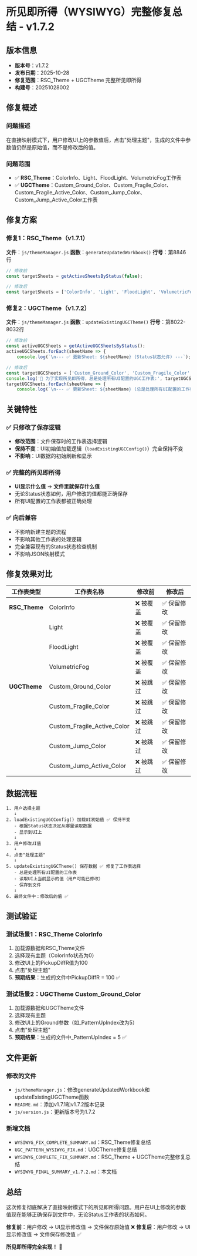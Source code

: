 # 所见即所得（WYSIWYG）完整修复总结 - v1.7.2

## 版本信息
- **版本号**：v1.7.2
- **发布日期**：2025-10-28
- **修复范围**：RSC_Theme + UGCTheme 完整所见即所得
- **构建号**：20251028002

## 修复概述

### 问题描述
在直接映射模式下，用户修改UI上的参数值后，点击"处理主题"，生成的文件中参数值仍然是原始值，而不是修改后的值。

### 问题范围
- ✅ **RSC_Theme**：ColorInfo、Light、FloodLight、VolumetricFog工作表
- ✅ **UGCTheme**：Custom_Ground_Color、Custom_Fragile_Color、Custom_Fragile_Active_Color、Custom_Jump_Color、Custom_Jump_Active_Color工作表

## 修复方案

### 修复1：RSC_Theme（v1.7.1）

**文件**：`js/themeManager.js`
**函数**：`generateUpdatedWorkbook()`
**行号**：第8846行

```javascript
// 修改前
const targetSheets = getActiveSheetsByStatus(false);

// 修改后
const targetSheets = ['ColorInfo', 'Light', 'FloodLight', 'VolumetricFog'];
```

### 修复2：UGCTheme（v1.7.2）

**文件**：`js/themeManager.js`
**函数**：`updateExistingUGCTheme()`
**行号**：第8022-8032行

```javascript
// 修改前
const activeUGCSheets = getActiveUGCSheetsByStatus();
activeUGCSheets.forEach(sheetName => {
    console.log(`\n--- ✅ 更新Sheet: ${sheetName} (Status状态允许) ---`);

// 修改后
const targetUGCSheets = ['Custom_Ground_Color', 'Custom_Fragile_Color', 'Custom_Fragile_Active_Color', 'Custom_Jump_Color', 'Custom_Jump_Active_Color'];
console.log('🎯 为了实现所见即所得，总是处理所有UI配置的UGC工作表:', targetUGCSheets);
targetUGCSheets.forEach(sheetName => {
    console.log(`\n--- ✅ 更新Sheet: ${sheetName} (总是处理所有UI配置的工作表) ---`);
```

## 关键特性

### ✅ 只修改了保存逻辑
- **修改范围**：文件保存时的工作表选择逻辑
- **保持不变**：UI初始值加载逻辑（`loadExistingUGCConfig()`）完全保持不变
- **不影响**：UI数据的初始刷新和显示

### ✅ 完整的所见即所得
- **UI显示什么值** → **文件里就保存什么值**
- 无论Status状态如何，用户修改的值都能正确保存
- 所有UI配置的工作表都被正确处理

### ✅ 向后兼容
- 不影响新建主题的流程
- 不影响其他工作表的处理逻辑
- 完全兼容现有的Status状态检查机制
- 不影响JSON映射模式

## 修复效果对比

| 工作表类型 | 工作表名称 | 修改前 | 修改后 |
|-----------|-----------|--------|--------|
| **RSC_Theme** | ColorInfo | ❌ 被覆盖 | ✅ 保留修改 |
| | Light | ❌ 被覆盖 | ✅ 保留修改 |
| | FloodLight | ❌ 被覆盖 | ✅ 保留修改 |
| | VolumetricFog | ❌ 被覆盖 | ✅ 保留修改 |
| **UGCTheme** | Custom_Ground_Color | ❌ 被跳过 | ✅ 保留修改 |
| | Custom_Fragile_Color | ❌ 被跳过 | ✅ 保留修改 |
| | Custom_Fragile_Active_Color | ❌ 被跳过 | ✅ 保留修改 |
| | Custom_Jump_Color | ❌ 被跳过 | ✅ 保留修改 |
| | Custom_Jump_Active_Color | ❌ 被跳过 | ✅ 保留修改 |

## 数据流程

```
1. 用户选择主题
   ↓
2. loadExistingUGCConfig() 加载UI初始值 ✅ 保持不变
   - 根据Status状态决定从哪里读取数据
   - 显示到UI上
   ↓
3. 用户修改UI值
   ↓
4. 点击"处理主题"
   ↓
5. updateExistingUGCTheme() 保存数据 ✅ 修复了工作表选择
   - 总是处理所有UI配置的工作表
   - 读取UI上当前显示的值（用户可能已修改）
   - 保存到文件
   ↓
6. 最终文件中：修改后的值 ✅
```

## 测试验证

### 测试场景1：RSC_Theme ColorInfo
1. 加载源数据和RSC_Theme文件
2. 选择现有主题（ColorInfo状态为0）
3. 修改UI上的PickupDiffR值为100
4. 点击"处理主题"
5. **预期结果**：生成的文件中PickupDiffR = 100 ✅

### 测试场景2：UGCTheme Custom_Ground_Color
1. 加载源数据和UGCTheme文件
2. 选择现有主题
3. 修改UI上的Ground参数（如_PatternUpIndex改为5）
4. 点击"处理主题"
5. **预期结果**：生成的文件中_PatternUpIndex = 5 ✅

## 文件更新

### 修改的文件
- `js/themeManager.js`：修改generateUpdatedWorkbook和updateExistingUGCTheme函数
- `README.md`：添加v1.7.1和v1.7.2版本记录
- `js/version.js`：更新版本号为1.7.2

### 新增文档
- `WYSIWYG_FIX_COMPLETE_SUMMARY.md`：RSC_Theme修复总结
- `UGC_PATTERN_WYSIWYG_FIX.md`：UGCTheme修复总结
- `WYSIWYG_COMPLETE_FIX_SUMMARY.md`：RSC_Theme + UGCTheme完整修复总结
- `WYSIWYG_FINAL_SUMMARY_v1.7.2.md`：本文档

## 总结

这次修复彻底解决了直接映射模式下的所见即所得问题。用户在UI上修改的参数值现在能够正确保存到文件中，无论Status工作表的状态如何。

**修复前**：用户修改 → UI显示修改值 → 文件保存原始值 ❌
**修复后**：用户修改 → UI显示修改值 → 文件保存修改值 ✅

**所见即所得完全实现！** 🎉

